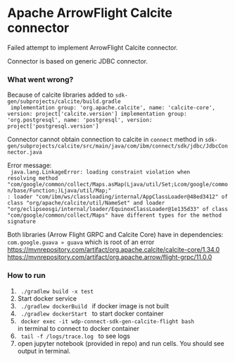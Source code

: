 # Apache ArrowFlight Calcite connector

Failed attempt to implement ArrowFlight Calcite connector.

Connector is based on generic JDBC connector.

### What went wrong?  
Because of calcite libraries added to <code>sdk-gen/subprojects/calcite/build.gradle</code>\
<code>
implementation group: 'org.apache.calcite', name: 'calcite-core', version: project['calcite.version']
implementation group: 'org.postgresql', name: 'postgresql', version: project['postgresql.version'] 
</code>

Connector cannot obtain connection to calcite in <code>connect</code> method in <code>sdk-gen/subprojects/calcite/src/main/java/com/ibm/connect/sdk/jdbc/JdbcConnector.java</code>

Error message:\
<code>
java.lang.LinkageError: loading constraint violation when resolving method "com/google/common/collect/Maps.asMap(Ljava/util/Set;Lcom/google/common/base/Function;)Ljava/util/Map;" : loader "com/ibm/ws/classloading/internal/AppClassLoader@48ed3412" of class "org/apache/calcite/util/NameSet" and loader "org/eclipseosgi/internal/loader/EquinoxClassLoader@1e135d33" of class "com/google/common/collect/Maps" have different types for the method signature
</code>

Both libraries (Arrow Flight GRPC and Calcite Core) have in dependencies: <code>com.google.guava » guava</code> which is root of an error\
https://mvnrepository.com/artifact/org.apache.calcite/calcite-core/1.34.0 \
https://mvnrepository.com/artifact/org.apache.arrow/flight-grpc/11.0.0

### How to run
1. <code> ./gradlew build -x test </code>
2. Start docker service
3. <code> ./gradlew dockerBuild </code> if docker image is not built
4. <code> ./gradlew dockerStart </code> to start docker container
5. <code> docker exec -it wdp-connect-sdk-gen-calcite-flight bash </code> in terminal to connect to docker container
6. <code> tail -f /logs/trace.log </code> to see logs
7. open jupyter notebook (provided in repo) and run cells. You should see output in terminal.